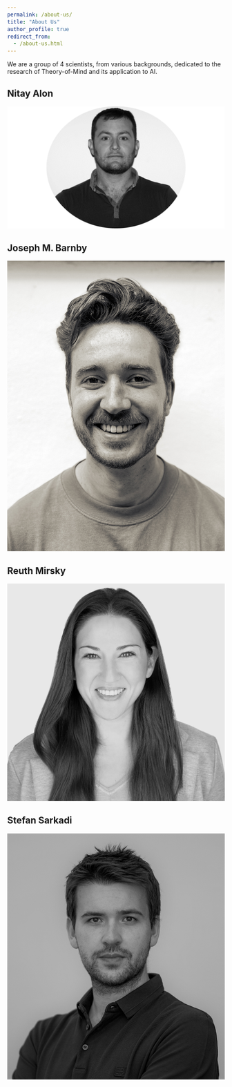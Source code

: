 ```yaml
---
permalink: /about-us/
title: "About Us"
author_profile: true
redirect_from: 
  - /about-us.html
---
```


We are a group of 4 scientists, from various backgrounds, dedicated to the research of Theory-of-Mind and its application to AI.

## Nitay Alon
![Nitay Alon](../images/NitayAlon.png)
## Joseph M. Barnby
![Joe Barnby](../images/JoeBarnby.jpg)
## Reuth Mirsky
![Reuth Mirsky](../images/Reuth-grayscale-small.jpg)

## Stefan Sarkadi
![Stefan Sarkadi](../images/Stefan_profile.jpeg)